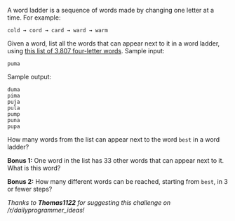A word ladder is a sequence of words made by changing one letter at a time. For example:

    cold → cord → card → ward → warm

Given a word, list all the words that can appear next to it in a word ladder, using [this list of 3,807 four-letter words](http://pastebin.com/zY4Xt7iB). Sample input:

    puma

Sample output:

    duma
    pima
    puja
    pula
    pump
    puna
    pupa

How many words from the list can appear next to the word `best` in a word ladder?

__Bonus 1:__ One word in the list has 33 other words that can appear next to it. What is this word? 

__Bonus 2:__ How many different words can be reached, starting from `best`, in 3 or fewer steps?

_Thanks to **Thomas1122** for suggesting this challenge on /r/dailyprogrammer_ideas!_